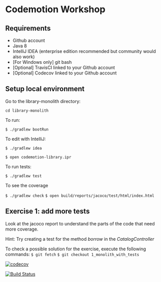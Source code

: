 # Codemotion Workshop


## Requirements
* Github account
* Java 8
* IntelliJ IDEA (enterprise edition recommended but community would also work)
* [For Windows only] git bash
* [Optional] TravisCI linked to your Github account
* [Optional] Codecov linked to your Github account

## Setup local environment

Go to the library-monolith directory:

`cd library-monolith`

To run:

`$ ./gradlew bootRun`

To edit with IntelliJ:

`$ ./gradlew idea`

`$ open codemotion-library.ipr`

To run tests:

`$ ./gradlew test`

To see the coverage

`$ ./gradlew check`
`$ open build/reports/jacoco/test/html/index.html`

## Exercise 1: add more tests
Look at the jacoco report to understand the parts of the code that need more coverage.

Hint:
Try creating a test for the method _borrow_ in the _CatalogController_

To check a possible solution for the exercise, execute the following commands:
`$ git fetch`
`$ git checkout 1_monolith_with_tests`



[![codecov](https://codecov.io/gh/rubio/codemotion-library/branch/master/graph/badge.svg)](https://codecov.io/gh/rubio/codemotion-library)

[![Build Status](https://travis-ci.org/rubio/codemotion-library.svg?branch=master)](https://travis-ci.org/rubio/codemotion-library)
